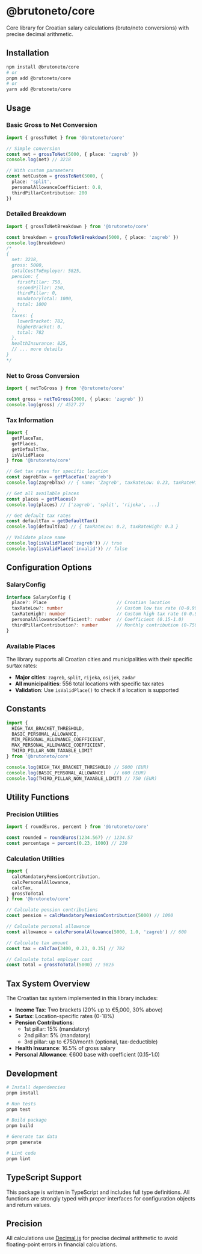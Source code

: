 # @brutoneto/core

Core library for Croatian salary calculations (bruto/neto conversions) with precise decimal arithmetic.

## Installation

```bash
npm install @brutoneto/core
# or
pnpm add @brutoneto/core
# or
yarn add @brutoneto/core
```

## Usage

### Basic Gross to Net Conversion

```typescript
import { grossToNet } from '@brutoneto/core'

// Simple conversion
const net = grossToNet(5000, { place: 'zagreb' })
console.log(net) // 3218

// With custom parameters
const netCustom = grossToNet(5000, {
  place: 'split',
  personalAllowanceCoefficient: 0.8,
  thirdPillarContribution: 200
})
```

### Detailed Breakdown

```typescript
import { grossToNetBreakdown } from '@brutoneto/core'

const breakdown = grossToNetBreakdown(5000, { place: 'zagreb' })
console.log(breakdown)
/*
{
  net: 3218,
  gross: 5000,
  totalCostToEmployer: 5825,
  pension: {
    firstPillar: 750,
    secondPillar: 250,
    thirdPillar: 0,
    mandatoryTotal: 1000,
    total: 1000
  },
  taxes: {
    lowerBracket: 782,
    higherBracket: 0,
    total: 782
  },
  healthInsurance: 825,
  // ... more details
}
*/
```

### Net to Gross Conversion

```typescript
import { netToGross } from '@brutoneto/core'

const gross = netToGross(3000, { place: 'zagreb' })
console.log(gross) // 4527.27
```

### Tax Information

```typescript
import { 
  getPlaceTax, 
  getPlaces, 
  getDefaultTax,
  isValidPlace 
} from '@brutoneto/core'

// Get tax rates for specific location
const zagrebTax = getPlaceTax('zagreb')
console.log(zagrebTax) // { name: 'Zagreb', taxRateLow: 0.23, taxRateHigh: 0.35 }

// Get all available places
const places = getPlaces()
console.log(places) // ['zagreb', 'split', 'rijeka', ...]

// Get default tax rates
const defaultTax = getDefaultTax()
console.log(defaultTax) // { taxRateLow: 0.2, taxRateHigh: 0.3 }

// Validate place name
console.log(isValidPlace('zagreb')) // true
console.log(isValidPlace('invalid')) // false
```

## Configuration Options

### SalaryConfig

```typescript
interface SalaryConfig {
  place?: Place                          // Croatian location
  taxRateLow?: number                    // Custom low tax rate (0-0.99)
  taxRateHigh?: number                   // Custom high tax rate (0-0.99)
  personalAllowanceCoefficient?: number  // Coefficient (0.15-1.0)
  thirdPillarContribution?: number       // Monthly contribution (0-750)
}
```

### Available Places

The library supports all Croatian cities and municipalities with their specific surtax rates:

- **Major cities**: `zagreb`, `split`, `rijeka`, `osijek`, `zadar`
- **All municipalities**: 556 total locations with specific tax rates
- **Validation**: Use `isValidPlace()` to check if a location is supported

## Constants

```typescript
import {
  HIGH_TAX_BRACKET_THRESHOLD,
  BASIC_PERSONAL_ALLOWANCE,
  MIN_PERSONAL_ALLOWANCE_COEFFICIENT,
  MAX_PERSONAL_ALLOWANCE_COEFFICIENT,
  THIRD_PILLAR_NON_TAXABLE_LIMIT
} from '@brutoneto/core'

console.log(HIGH_TAX_BRACKET_THRESHOLD) // 5000 (EUR)
console.log(BASIC_PERSONAL_ALLOWANCE)   // 600 (EUR)
console.log(THIRD_PILLAR_NON_TAXABLE_LIMIT) // 750 (EUR)
```

## Utility Functions

### Precision Utilities

```typescript
import { roundEuros, percent } from '@brutoneto/core'

const rounded = roundEuros(1234.567) // 1234.57
const percentage = percent(0.23, 1000) // 230
```

### Calculation Utilities

```typescript
import {
  calcMandatoryPensionContribution,
  calcPersonalAllowance,
  calcTax,
  grossToTotal
} from '@brutoneto/core'

// Calculate pension contributions
const pension = calcMandatoryPensionContribution(5000) // 1000

// Calculate personal allowance
const allowance = calcPersonalAllowance(5000, 1.0, 'zagreb') // 600

// Calculate tax amount
const tax = calcTax(3400, 0.23, 0.35) // 782

// Calculate total employer cost
const total = grossToTotal(5000) // 5825
```

## Tax System Overview

The Croatian tax system implemented in this library includes:

- **Income Tax**: Two brackets (20% up to €5,000, 30% above)
- **Surtax**: Location-specific rates (0-18%)
- **Pension Contributions**: 
  - 1st pillar: 15% (mandatory)
  - 2nd pillar: 5% (mandatory)  
  - 3rd pillar: up to €750/month (optional, tax-deductible)
- **Health Insurance**: 16.5% of gross salary
- **Personal Allowance**: €600 base with coefficient (0.15-1.0)

## Development

```bash
# Install dependencies
pnpm install

# Run tests
pnpm test

# Build package
pnpm build

# Generate tax data
pnpm generate

# Lint code
pnpm lint
```

## TypeScript Support

This package is written in TypeScript and includes full type definitions. All functions are strongly typed with proper interfaces for configuration objects and return values.

## Precision

All calculations use [Decimal.js](https://github.com/MikeMcl/decimal.js) for precise decimal arithmetic to avoid floating-point errors in financial calculations.